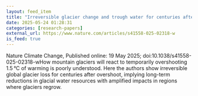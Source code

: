 ```yaml
---
layout: feed_item
title: "Irreversible glacier change and trough water for centuries after overshooting 1.5 °C"
date: 2025-05-24 01:28:31
categories: [research-papers]
external_url: https://www.nature.com/articles/s41558-025-02318-w
is_feed: true
---
```


Nature Climate Change, Published online: 19 May 2025; doi:10.1038/s41558-025-02318-wHow mountain glaciers will react to temporarily overshooting 1.5 °C of warming is poorly understood. Here the authors show irreversible global glacier loss for centuries after overshoot, implying long-term reductions in glacial water resources with amplified impacts in regions where glaciers regrow.

